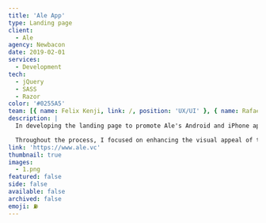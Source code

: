 ```yaml
---
title: 'Ale App'
type: Landing page
client:
  - Ale
agency: Newbacon
date: 2019-02-01
services:
  - Development
tech:
  - jQuery
  - SASS
  - Razor
color: '#0255A5'
team: [{ name: Felix Kenji, link: /, position: 'UX/UI' }, { name: Rafael, link: /, position: 'Back-end' }]
description: |
  In developing the landing page to promote Ale's Android and iPhone app, we employed a targeted content strategy. It was my responsibility to closely collaborate with the back-end team and implement a threaded approach to content personalization. Our goal was to create a dynamic and captivating user experience by incorporating subtle scroll-based interactions and immersive details.

  Throughout the process, I focused on enhancing the visual appeal of the page while effectively engaging and maintaining user interest in the content. By utilizing these techniques, we were able to create an engaging and personalized experience for Ale's customer base, encouraging them to explore and interact with the app.
link: 'https://www.ale.vc'
thumbnail: true
images:
  - 1.png
featured: false
side: false
available: false
archived: false
emoji: ⛽
---
```

